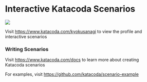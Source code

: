 # Interactive Katacoda Scenarios

[![](http://shields.katacoda.com/katacoda/kyokusanagi/count.svg)](https://www.katacoda.com/kyokusanagi "Get your profile on Katacoda.com")

Visit https://www.katacoda.com/kyokusanagi to view the profile and interactive scenarios

### Writing Scenarios
Visit https://www.katacoda.com/docs to learn more about creating Katacoda scenarios

For examples, visit https://github.com/katacoda/scenario-example
